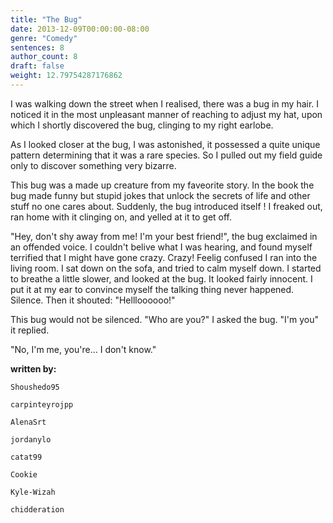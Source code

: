 ```yaml
---
title: "The Bug"
date: 2013-12-09T00:00:00-08:00
genre: "Comedy"
sentences: 8
author_count: 8
draft: false
weight: 12.79754287176862
---
```



I was walking down the street when I realised, there was a bug in my hair.
I noticed it in the most unpleasant manner of reaching to adjust my hat, upon which I shortly discovered the bug, clinging to my right earlobe.

As I looked closer at the bug, I was astonished, it possessed a quite unique pattern determining that it was a rare species.
So I pulled out my field guide only to discover something very bizarre.

This bug was a made up creature from my faveorite story. In the book the bug made funny but stupid jokes that unlock the secrets of life and other stuff no one cares about. Suddenly, the bug introduced itself ! I freaked out, ran home with it clinging on, and yelled at it to get off.

&quot;Hey, don't shy away from me! I'm your best friend!&quot;, the bug exclaimed in an offended voice. I couldn't belive what I was hearing, and found myself terrified that I might have gone crazy. Crazy! Feelig confused I ran into the living room. I sat down on the sofa, and tried to calm myself down. I started to breathe a little slower, and looked at the bug. It looked fairly innocent. I put it at my ear to convince myself the talking thing never happened. Silence. Then it shouted: &quot;Hellloooooo!&quot;

This bug would not be silenced.  &quot;Who are you?&quot; I asked the bug.  &quot;I'm you&quot; it replied.

&quot;No, I'm me, you're... I don't know.&quot;

**written by:**

`Shoushedo95`

`carpinteyrojpp`

`AlenaSrt`

`jordanylo`

`catat99`

`Cookie`

`Kyle-Wizah`

`chidderation`

